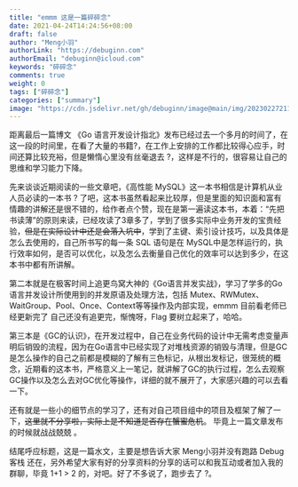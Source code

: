 ```yaml
---
title: "emmm 这是一篇碎碎念"
date: 2021-04-24T14:24:56+08:00
draft: false
author: "Meng小羽"
authorLink: "https://debuginn.com"
authorEmail: "debuginn@icloud.com"
keywords: "碎碎念"
comments: true
weight: 0
tags: ["碎碎念"]
categories: ["summary"]
image: "https://cdn.jsdelivr.net/gh/debuginn/image@main/img/202302272116330.jpeg"
---
```


距离最后一篇博文 《Go 语言开发设计指北》发布已经过去一个多月的时间了，在这一段的时间里，在看了大量的书籍?，在工作上安排的工作都比较得心应手，时间还算比较充裕，但是懒惰心里没有丝毫退去 ?，这样是不行的，很容易让自己的思维和学习能力下降。

先来谈谈近期阅读的一些文章吧，《高性能 MySQL》这一本书相信是计算机从业人员必读的一本书 ? 了吧，这本书虽然看起来比较厚，但是里面的知识面和富有情趣的讲解还是很不错的，给作者点个赞，现在是第一遍读这本书，本着：“先把书读薄”的原则来读，已经攻读了3章多了，学到了很多实际中业务开发的宝贵经验，~~但是在实际设计中还是会落入坑中~~，学到了主键、索引设计技巧，以及具体是怎么去使用的，自己所书写的每一条 SQL 语句是在 MySQL中是怎样运行的，执行效率如何，是否可以优化，以及怎么去衡量自己优化的效率可以达到多少，在这本书中都有所讲解。

第二本就是在极客时间上追更鸟窝大神的《Go语言并发实战》，学习了学多的Go语言并发设计所使用到的并发原语及处理方法，包括 Mutex、RWMutex、WaitGroup、Pool、Once、Context等等操作及内部实现，emmm 目前看老师已经更新完了  自己还没有追更完，惭愧呀，Flag 要树立起来了，哈哈。

第三本是《GC的认识》，在开发过程中，自己在业务代码的设计中无需考虑变量声明后销毁的流程，因为在Go语言中已经实现了对堆栈资源的销毁与清理，但是GC是怎么操作的自己之前都是模糊的了解有三色标记，从根出发标记，很笼统的概念，近期看的这本书，严格意义上一笔记，就讲解了GC的执行过程，怎么去观察GC操作以及怎么去对GC优化等操作，详细的就不展开了，大家感兴趣的可以去看一下。

还有就是一些小的细节点的学习了，还有对自己项目组中的项目及框架了解了一下，~~这里就不分享啦，实际上是不知道是否存在蟹蜜危机~~。 毕竟上一篇文章发布的时候就战战兢兢 。

结尾呼应标题，这是一篇水文，主要是想告诉大家 Meng小羽并没有跑路  Debug客栈 还在，另外希望大家有好的分享资料的分享的话可以和我互动或者加入我的群聊，毕竟 1+1 > 2 的，对吧。好了不多说了，跑步去了 ?。